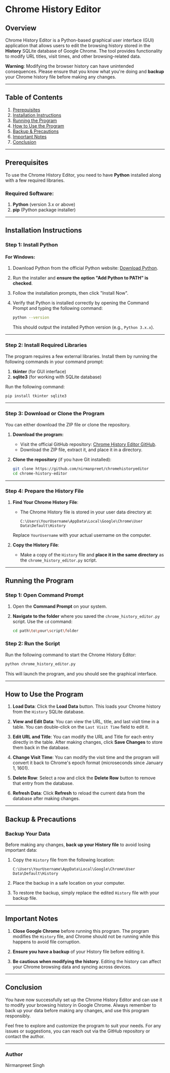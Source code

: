 

# Chrome History Editor

## **Overview**
Chrome History Editor is a Python-based graphical user interface (GUI) application that allows users to edit the browsing history stored in the **History** SQLite database of Google Chrome. The tool provides functionality to modify URL titles, visit times, and other browsing-related data.

**Warning**: Modifying the browser history can have unintended consequences. Please ensure that you know what you're doing and **backup** your Chrome history file before making any changes.

---

## **Table of Contents**
1. [Prerequisites](#prerequisites)
2. [Installation Instructions](#installation-instructions)
3. [Running the Program](#running-the-program)
4. [How to Use the Program](#how-to-use-the-program)
5. [Backup & Precautions](#backup--precautions)
6. [Important Notes](#important-notes)
7. [Conclusion](#conclusion)

---

## **Prerequisites**

To use the Chrome History Editor, you need to have **Python** installed along with a few required libraries.

### **Required Software**:
1. **Python** (version 3.x or above)  
2. **pip** (Python package installer)  

---

## **Installation Instructions**

### **Step 1: Install Python**

#### **For Windows**:
1. Download Python from the official Python website: [Download Python](https://www.python.org/downloads/).
2. Run the installer and **ensure the option "Add Python to PATH" is checked**.
3. Follow the installation prompts, then click "Install Now".
4. Verify that Python is installed correctly by opening the Command Prompt and typing the following command:

   ```bash
   python --version
   ```

   This should output the installed Python version (e.g., `Python 3.x.x`).

---

### **Step 2: Install Required Libraries**

The program requires a few external libraries. Install them by running the following commands in your command prompt:

1. **tkinter** (for GUI interface)  
2. **sqlite3** (for working with SQLite database)

Run the following command:

```bash
pip install tkinter sqlite3
```

---

### **Step 3: Download or Clone the Program**

You can either download the ZIP file or clone the repository.

1. **Download the program:**
   - Visit the official GitHub repository: [Chrome History Editor GitHub](https://github.com/nirmanpreet/chromehistoryeditor).
   - Download the ZIP file, extract it, and place it in a directory.

2. **Clone the repository** (if you have Git installed):

   ```bash
   git clone https://github.com/nirmanpreet/chromehistoryeditor
   cd chrome-history-editor
   ```

---

### **Step 4: Prepare the History File**

1. **Find Your Chrome History File**:
   - The Chrome History file is stored in your user data directory at:

     ```
     C:\Users\YourUsername\AppData\Local\Google\Chrome\User Data\Default\History
     ```

   Replace `YourUsername` with your actual username on the computer.

2. **Copy the History File**:
   - Make a copy of the `History` file and **place it in the same directory** as the `chrome_history_editor.py` script.

---

## **Running the Program**

### **Step 1: Open Command Prompt**

1. Open the **Command Prompt** on your system.

2. **Navigate to the folder** where you saved the `chrome_history_editor.py` script. Use the `cd` command:

   ```bash
   cd path\to\your\script\folder
   ```

### **Step 2: Run the Script**

Run the following command to start the Chrome History Editor:

```bash
python chrome_history_editor.py
```

This will launch the program, and you should see the graphical interface.

---

## **How to Use the Program**

1. **Load Data**: Click the **Load Data** button. This loads your Chrome history from the `History` SQLite database.

2. **View and Edit Data**: You can view the URL, title, and last visit time in a table. You can double-click on the `Last Visit Time` field to edit it.

3. **Edit URL and Title**: You can modify the URL and Title for each entry directly in the table. After making changes, click **Save Changes** to store them back in the database.

4. **Change Visit Time**: You can modify the visit time and the program will convert it back to Chrome's epoch format (microseconds since January 1, 1601).

5. **Delete Row**: Select a row and click the **Delete Row** button to remove that entry from the database.

6. **Refresh Data**: Click **Refresh** to reload the current data from the database after making changes.

---

## **Backup & Precautions**

### **Backup Your Data**
Before making any changes, **back up your History file** to avoid losing important data:

1. Copy the `History` file from the following location:

   ```
   C:\Users\YourUsername\AppData\Local\Google\Chrome\User Data\Default\History
   ```

2. Place the backup in a safe location on your computer.

3. To restore the backup, simply replace the edited `History` file with your backup file.

---

## **Important Notes**

1. **Close Google Chrome** before running this program. The program modifies the `History` file, and Chrome should not be running while this happens to avoid file corruption.

2. **Ensure you have a backup** of your History file before editing it.

3. **Be cautious when modifying the history**. Editing the history can affect your Chrome browsing data and syncing across devices.

---

## **Conclusion**

You have now successfully set up the Chrome History Editor and can use it to modify your browsing history in Google Chrome. Always remember to back up your data before making any changes, and use this program responsibly.

Feel free to explore and customize the program to suit your needs. For any issues or suggestions, you can reach out via the GitHub repository or contact the author.

---

### **Author**
Nirmanpreet Singh
